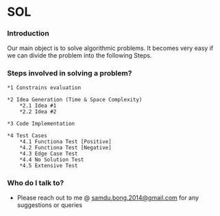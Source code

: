 # SOL #

### Introduction ###

Our main object is to solve algorithmic problems. It becomes very easy if we can divide the problem into the following
Steps.


### Steps involved in solving a problem? ###

    *1 Constrains evaluation

    *2 Idea Generation (Time & Space Complexity)
        *2.1 Idea #1
        *2.2 Idea #2

    *3 Code Implementation

    *4 Test Cases
        *4.1 Functiona Test [Positive]
        *4.2 Functiona Test [Negative]
        *4.3 Edge Case Test
        *4.4 No Solution Test
        *4.5 Extensive Test


### Who do I talk to? ###

* Please reach out to me @ samdu.bong.2014@gmail.com for any suggestions or queries

